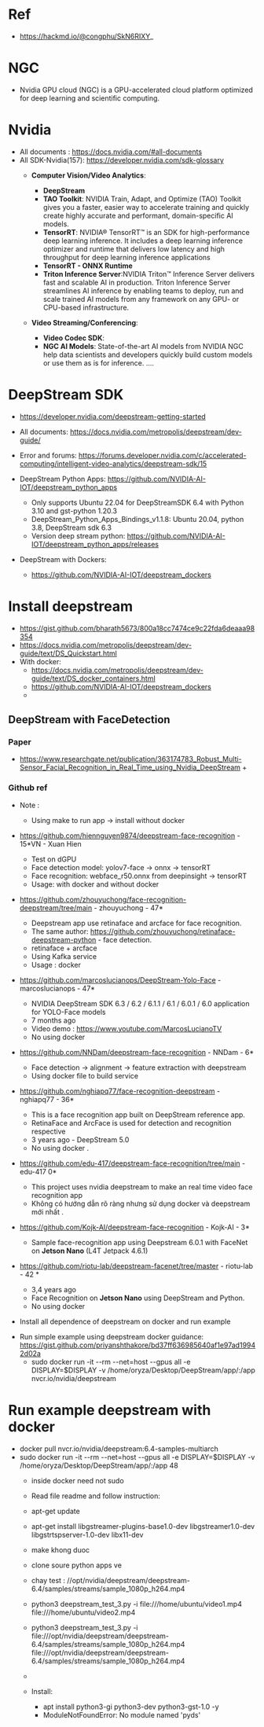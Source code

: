 # Ref
+ https://hackmd.io/@congphu/SkN6RIXY_
# NGC 
+ Nvidia GPU cloud (NGC) is a GPU-accelerated cloud platform optimized for deep learning and scientific computing.
# Nvidia
+ All documents : https://docs.nvidia.com/#all-documents
+ All SDK-Nvidia(157): https://developer.nvidia.com/sdk-glossary
  + **Computer Vision/Video Analytics**: 
    + **DeepStream**
    + **TAO Toolkit**: NVIDIA Train, Adapt, and Optimize (TAO) Toolkit gives you a faster, easier way to accelerate training and quickly create highly accurate and performant, domain-specific AI models.
    + **TensorRT**: NVIDIA® TensorRT™ is an SDK for high-performance deep learning inference. It includes a deep learning inference optimizer and runtime that delivers low latency and high throughput for deep learning inference applications
    + **TensorRT - ONNX Runtime**
    + **Triton Inference Server**:NVIDIA Triton™ Inference Server delivers fast and scalable AI in production. Triton Inference Server streamlines AI inference by enabling teams to deploy, run and scale trained AI models from any framework on any GPU- or CPU-based infrastructure.
  
  + **Video Streaming/Conferencing**:
    + **Video Codec SDK**: 
    + **NGC AI Models**: State-of-the-art AI models from NVIDIA NGC help data scientists and developers quickly build custom models or use them as is for inference.
  ....
# DeepStream SDK
+ https://developer.nvidia.com/deepstream-getting-started
+ All documents: https://docs.nvidia.com/metropolis/deepstream/dev-guide/
+ Error and forums: https://forums.developer.nvidia.com/c/accelerated-computing/intelligent-video-analytics/deepstream-sdk/15

+ DeepStream Python Apps: https://github.com/NVIDIA-AI-IOT/deepstream_python_apps
  + Only supports Ubuntu 22.04 for DeepStreamSDK 6.4 with Python 3.10 and gst-python 1.20.3
  + DeepStream_Python_Apps_Bindings_v1.1.8: Ubuntu 20.04, python 3.8, DeepStream sdk 6.3
  + Version deep stream python:  https://github.com/NVIDIA-AI-IOT/deepstream_python_apps/releases

+ DeepStream with Dockers: 
  + https://github.com/NVIDIA-AI-IOT/deepstream_dockers

# Install deepstream 
+ https://gist.github.com/bharath5673/800a18cc7474ce9c22fda6deaaa98354
+ https://docs.nvidia.com/metropolis/deepstream/dev-guide/text/DS_Quickstart.html
+ With docker:
  + https://docs.nvidia.com/metropolis/deepstream/dev-guide/text/DS_docker_containers.html
  + https://github.com/NVIDIA-AI-IOT/deepstream_dockers
  + 
## DeepStream with FaceDetection
### Paper 
+ https://www.researchgate.net/publication/363174783_Robust_Multi-Sensor_Facial_Recognition_in_Real_Time_using_Nvidia_DeepStream
  + 
### Github ref 
+ Note :
  + Using make to run app -> install without docker
  

+ https://github.com/hiennguyen9874/deepstream-face-recognition - 15*VN - Xuan Hien
  + Test on dGPU
  + Face detection model: yolov7-face -> onnx -> tensorRT
  + Face recognition: webface_r50.onnx from deepinsight -> tensorRT
  + Usage: with docker and without docker 

+ https://github.com/zhouyuchong/face-recognition-deepstream/tree/main - zhouyuchong - 47*
  + Deepstream app use retinaface and arcface for face recognition.
  + The same author: https://github.com/zhouyuchong/retinaface-deepstream-python - face detection.
  + retinaface + arcface 
  + Using Kafka service 
  + Usage : docker 

+ https://github.com/marcoslucianops/DeepStream-Yolo-Face  - marcoslucianops - 47*
  + NVIDIA DeepStream SDK 6.3 / 6.2 / 6.1.1 / 6.1 / 6.0.1 / 6.0 application for YOLO-Face models
  + 7 months ago 
  + Video demo : https://www.youtube.com/MarcosLucianoTV
  + No using docker


+ https://github.com/NNDam/deepstream-face-recognition - NNDam - 6* 
  + Face detection -> alignment -> feature extraction with deepstream
  + Using docker file to build service

+ https://github.com/nghiapq77/face-recognition-deepstream - nghiapq77 - 36* 
  + This is a face recognition app built on DeepStream reference app.
  + RetinaFace and ArcFace is used for detection and recognition respective
  + 3 years ago - DeepStream 5.0 
  + No using docker .


+ https://github.com/edu-417/deepstream-face-recognition/tree/main - edu-417 0* 
  + This project uses nvidia deepstream to make an real time video face recognition app
  + Không có hướng dẫn rõ ràng nhưng sử dụng docker và deepstream mới nhất .

+ https://github.com/Kojk-AI/deepstream-face-recognition - Kojk-AI - 3*
  + Sample face-recognition app using Deepstream 6.0.1 with FaceNet on **Jetson Nano** (L4T Jetpack 4.6.1)

+ https://github.com/riotu-lab/deepstream-facenet/tree/master - riotu-lab - 42 *
  + 3,4  years ago 
  + Face Recognition on **Jetson Nano** using DeepStream and Python.
  + No using docker 


* Install all dependence of deepstream on docker and run example
+ Run simple example using deepstream docker guidance: https://gist.github.com/priyanshthakore/bd37ff636985640af1e97ad19942d02a
  + sudo docker run -it --rm --net=host --gpus all  -e DISPLAY=$DISPLAY -v /home/oryza/Desktop/DeepStream/app/:/app nvcr.io/nvidia/deepstream


# Run example deepstream with docker
+ docker pull nvcr.io/nvidia/deepstream:6.4-samples-multiarch
+ sudo docker run -it --rm --net=host --gpus all  -e DISPLAY=$DISPLAY -v /home/oryza/Desktop/DeepStream/app/:/app 48
  + inside docker need not sudo
  
  + Read file readme and follow instruction:

  + apt-get update
  + apt-get install libgstreamer-plugins-base1.0-dev libgstreamer1.0-dev    libgstrtspserver-1.0-dev libx11-dev
  
  + make khong duoc
  + clone soure python apps ve
  + chay test : //opt/nvidia/deepstream/deepstream-6.4/samples/streams/sample_1080p_h264.mp4
  + python3 deepstream_test_3.py -i file:///home/ubuntu/video1.mp4 file:///home/ubuntu/video2.mp4
  + python3 deepstream_test_3.py -i file:///opt/nvidia/deepstream/deepstream-6.4/samples/streams/sample_1080p_h264.mp4 file:///opt/nvidia/deepstream/deepstream-6.4/samples/streams/sample_1080p_h264.mp4
  + 
  + Install: 
    + apt install python3-gi python3-dev python3-gst-1.0 -y
    + ModuleNotFoundError: No module named 'pyds'
